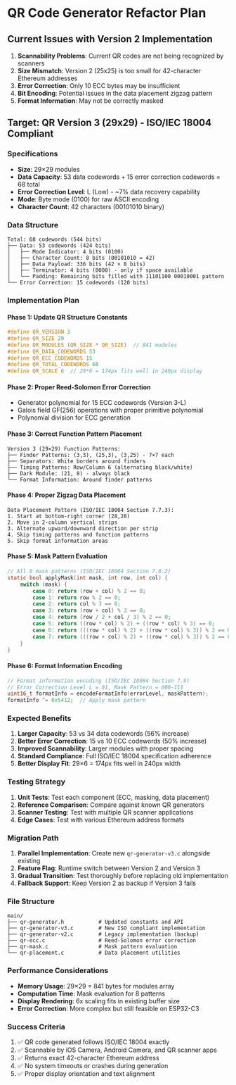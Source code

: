 # QR Code Generator Refactor Plan

## Current Issues with Version 2 Implementation
1. **Scannability Problems**: Current QR codes are not being recognized by scanners
2. **Size Mismatch**: Version 2 (25x25) is too small for 42-character Ethereum addresses
3. **Error Correction**: Only 10 ECC bytes may be insufficient
4. **Bit Encoding**: Potential issues in the data placement zigzag pattern
5. **Format Information**: May not be correctly masked

## Target: QR Version 3 (29x29) - ISO/IEC 18004 Compliant

### Specifications
- **Size**: 29×29 modules
- **Data Capacity**: 53 data codewords + 15 error correction codewords = 68 total
- **Error Correction Level**: L (Low) - ~7% data recovery capability
- **Mode**: Byte mode (0100) for raw ASCII encoding
- **Character Count**: 42 characters (00101010 binary)

### Data Structure
```
Total: 68 codewords (544 bits)
├── Data: 53 codewords (424 bits)
│   ├── Mode Indicator: 4 bits (0100)
│   ├── Character Count: 8 bits (00101010 = 42)
│   ├── Data Payload: 336 bits (42 × 8 bits)
│   ├── Terminator: 4 bits (0000) - only if space available
│   └── Padding: Remaining bits filled with 11101100 00010001 pattern
└── Error Correction: 15 codewords (120 bits)
```

### Implementation Plan

#### Phase 1: Update QR Structure Constants
```c
#define QR_VERSION 3
#define QR_SIZE 29
#define QR_MODULES (QR_SIZE * QR_SIZE)  // 841 modules
#define QR_DATA_CODEWORDS 53
#define QR_ECC_CODEWORDS 15
#define QR_TOTAL_CODEWORDS 68
#define QR_SCALE 6  // 29*6 = 174px fits well in 240px display
```

#### Phase 2: Proper Reed-Solomon Error Correction
- Generator polynomial for 15 ECC codewords (Version 3-L)
- Galois field GF(256) operations with proper primitive polynomial
- Polynomial division for ECC generation

#### Phase 3: Correct Function Pattern Placement
```
Version 3 (29×29) Function Patterns:
├── Finder Patterns: (3,3), (25,3), (3,25) - 7×7 each
├── Separators: White borders around finders
├── Timing Patterns: Row/Column 6 (alternating black/white)
├── Dark Module: (21, 8) - always black
└── Format Information: Around finder patterns
```

#### Phase 4: Proper Zigzag Data Placement
```
Data Placement Pattern (ISO/IEC 18004 Section 7.7.3):
1. Start at bottom-right corner (28,28)
2. Move in 2-column vertical strips
3. Alternate upward/downward direction per strip
4. Skip timing patterns and function patterns
5. Skip format information areas
```

#### Phase 5: Mask Pattern Evaluation
```c
// All 8 mask patterns (ISO/IEC 18004 Section 7.8.2)
static bool applyMask(int mask, int row, int col) {
    switch (mask) {
        case 0: return (row + col) % 2 == 0;
        case 1: return row % 2 == 0;
        case 2: return col % 3 == 0;
        case 3: return (row + col) % 3 == 0;
        case 4: return (row / 2 + col / 3) % 2 == 0;
        case 5: return ((row * col) % 2) + ((row * col) % 3) == 0;
        case 6: return (((row * col) % 2) + ((row * col) % 3)) % 2 == 0;
        case 7: return (((row + col) % 2) + ((row * col) % 3)) % 2 == 0;
    }
}
```

#### Phase 6: Format Information Encoding
```c
// Format information encoding (ISO/IEC 18004 Section 7.9)
// Error Correction Level L = 01, Mask Pattern = 000-111
uint16_t formatInfo = encodeFormatInfo(errorLevel, maskPattern);
formatInfo ^= 0x5412;  // Apply mask pattern
```

### Expected Benefits
1. **Larger Capacity**: 53 vs 34 data codewords (56% increase)
2. **Better Error Correction**: 15 vs 10 ECC codewords (50% increase)
3. **Improved Scannability**: Larger modules with proper spacing
4. **Standard Compliance**: Full ISO/IEC 18004 specification adherence
5. **Better Display Fit**: 29×6 = 174px fits well in 240px width

### Testing Strategy
1. **Unit Tests**: Test each component (ECC, masking, data placement)
2. **Reference Comparison**: Compare against known QR generators
3. **Scanner Testing**: Test with multiple QR scanner applications
4. **Edge Cases**: Test with various Ethereum address formats

### Migration Path
1. **Parallel Implementation**: Create new `qr-generator-v3.c` alongside existing
2. **Feature Flag**: Runtime switch between Version 2 and Version 3
3. **Gradual Transition**: Test thoroughly before replacing old implementation
4. **Fallback Support**: Keep Version 2 as backup if Version 3 fails

### File Structure
```
main/
├── qr-generator.h           # Updated constants and API
├── qr-generator-v3.c        # New ISO compliant implementation
├── qr-generator-v2.c        # Legacy implementation (backup)
├── qr-ecc.c                 # Reed-Solomon error correction
├── qr-mask.c                # Mask pattern evaluation
└── qr-placement.c           # Data placement utilities
```

### Performance Considerations
- **Memory Usage**: 29×29 = 841 bytes for modules array
- **Computation Time**: Mask evaluation for 8 patterns
- **Display Rendering**: 6x scaling fits in existing buffer size
- **Error Correction**: More complex but still feasible on ESP32-C3

### Success Criteria
1. ✅ QR code generated follows ISO/IEC 18004 exactly
2. ✅ Scannable by iOS Camera, Android Camera, and QR scanner apps
3. ✅ Returns exact 42-character Ethereum address
4. ✅ No system timeouts or crashes during generation
5. ✅ Proper display orientation and text alignment
